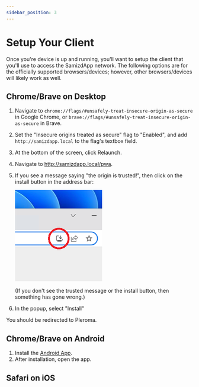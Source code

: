 ```yaml
---
sidebar_position: 3
---
```


# Setup Your Client

Once you're device is up and running, you'll want to setup the client that
you'll use to access the SamizdApp network. The following options are for the
officially supported browsers/devices; however, other browsers/devices will
likely work as well.

## Chrome/Brave on Desktop

1. Navigate to `chrome://flags/#unsafely-treat-insecure-origin-as-secure` in
   Google Chrome, or `brave://flags/#unsafely-treat-insecure-origin-as-secure`
   in Brave.

2. Set the "Insecure origins treated as secure" flag to "Enabled", and add
   `http://samizdapp.local` to the flag's textbox field.

3. At the bottom of the screen, click Relaunch.

4. Navigate to http://samizdapp.local/pwa.

5. If you see a message saying "the origin is trusted!", then click on the
   install button in the address bar:

   ![Install button located in the right side of the address bar](/img/install-button.png)

   (If you don't see the trusted message or the install button, then something
   has gone wrong.)

6. In the popup, select "Install"

You should be redirected to Pleroma.

## Chrome/Brave on Android

1. Install the
   [Android App](https://expo.dev/accounts/samizdapp/projects/tcproxy/builds/27bdc55b-5de1-4fc4-9cd6-6bb4976c9fdb).
2. After installation, open the app.

## Safari on iOS
